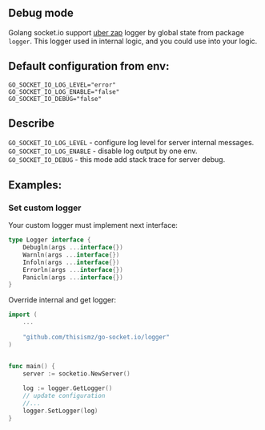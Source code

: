 ## Debug mode

Golang socket.io support [uber zap](https://github.com/uber-go/zap) logger by global state from package `logger`.
This logger used in internal logic, and you could use into your logic.

## Default configuration from env:
```
GO_SOCKET_IO_LOG_LEVEL="error"
GO_SOCKET_IO_LOG_ENABLE="false"
GO_SOCKET_IO_DEBUG="false"
```

## Describe 

`GO_SOCKET_IO_LOG_LEVEL` - configure log level for server internal messages. <br/>
`GO_SOCKET_IO_LOG_ENABLE` - disable log output by one env. <br/>
`GO_SOCKET_IO_DEBUG` - this mode add stack trace for server debug. <br/>

## Examples:

### Set custom logger

Your custom logger must implement next interface:

```go
type Logger interface {
    Debugln(args ...interface{})
    Warnln(args ...interface{})
    Infoln(args ...interface{})
    Errorln(args ...interface{})
    Panicln(args ...interface{})
}
```

Override internal and get logger:

```go
import (
	...
	
    "github.com/thisismz/go-socket.io/logger"
)


func main() {
    server := socketio.NewServer()
	
	log := logger.GetLogger()
    // update configuration
	//...
	logger.SetLogger(log)
}
```
